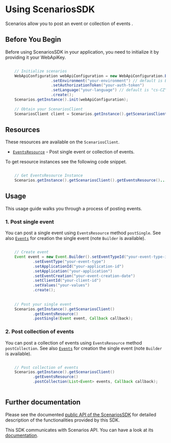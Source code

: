 # Using ScenariosSDK
Scenarios allow you to post an event or collection of events .

## Before You Begin

Before using ScenariosSDK in your application, you need to initialize it by providing it your WebApiKey.

```java

    // Initialize scenarios
    WebApiConfiguration webApiConfiguration = new WebApiConfiguration.Builder().setWebApiKey("your-api-key")
                    .setEnvironment("your-environment") // default is Environment.SYSTEM_TEST
                    .setAuthorizationToken("your-auth-token")
                    .setLanguage("your-language") // default is "cs-CZ"
                    .create();
    Scenarios.getInstance().init(webApiConfiguration);
    
    // Obtain your ScenariosClient
    ScenariosClient client = Scenarios.getInstance().getScenariosClient();

```

## Resources
These resources are available on the `ScenariosClient`.

- [`EventsResource`](../scenarios/src/main/java/cz/csas/scenarios/EventsResource.java) - Post single event or collection of events.

To get resource instances see the following code snippet.

```java

    // Get EventsResource Instance
    Scenarios.getInstance().getScenariosClient().getEventsResource()...

```

## Usage
This usage guide walks you through a process of posting events.

### 1. Post single event

You can post a single event using `EventsResource` method `postSingle`. See also [`Events`](../scenarios/src/main/java/cz/csas/scenarios/model/Event.java) for creation the single event (note `Builder` is available).

``` java

    // Create event
    Event event = new Event.Builder().setEventTypeId("your-event-type-id")
            .setEventType("your-event-type")
            .setApplicationId("your-application-id")
            .setApplication("your-application")
            .setEventCreation("your-event-creation-date")
            .setClientId("your-client-id")
            .setValues("your-values")
            .create();
                
       
    // Post your single event
    Scenarios.getInstance().getScenariosClient()
            .getEventsResource()
            .postSingle(Event event, Callback callback);
```

### 2. Post collection of events

You can post a collection of events using `EventsResource` method `postCollection`. See also [`Events`](../scenarios/src/main/java/cz/csas/scenarios/model/Event.java) for creation the single event (note `Builder` is available).

``` java

    // Post collection of events
    Scenarios.getInstance().getScenariosClient()
            .getEventsResource()
            .postCollection(List<Event> events, Callback callback);
            
``` 

## Further documentation
Please see the documented [public API of the ScenariosSDK](../scenarios/src/main/java/cz/csas/scenarios/) for detailed description of the functionalities provided by this SDK.

This SDK communicates with Scenarios API. You can have a look at its [documentation](http://docs.ext0csasscenarioseventsv1.apiary.io/#).
